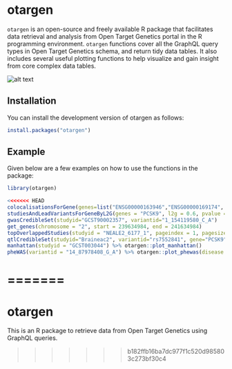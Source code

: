 # otargen

`otargen` is an open-source and freely available R package that facilitates data retrieval
and analysis from Open Target Genetics portal in the R programming environment. `otargen` functions
cover all the GraphQL query types in Open Target Genetics schema, and return tidy data tables. It 
also includes several useful plotting functions to help visualize and gain insight from core complex
data tables.

![alt text](https://github.com/amirfeizi/otargen/img/otargen_overview_fig.png?raw=true)


## Installation

You can install the development version of otargen as follows:

``` r
install.packages("otargen")
```

## Example

Given below are a few examples on how to use the functions in the package:

``` r
library(otargen)

<<<<<<< HEAD
colocalisationsForGene(genes=list("ENSG00000163946","ENSG00000169174", "ENSG00000143001"))
studiesAndLeadVariantsForGeneByL2G(genes = "PCSK9", l2g = 0.6, pvalue = 1e-8, vtype = c("intergenic_variant", "intron_variant"))
gwasCredibleSet(studyid="GCST90002357", variantid="1_154119580_C_A")
get_genes(chromosome = "2", start = 239634984, end = 241634984)
topOverlappedStudies(studyid = "NEALE2_6177_1", pageindex = 1, pagesize = 50)
qtlCredibleSet(studyid="Braineac2", variantid="rs7552841", gene="PCSK9", biofeature="SUBSTANTIA_NIGRA")
manhattan(studyid = "GCST003044") %>% otargen::plot_manhattan()
pheWAS(variantid = "14_87978408_G_A") %>% otargen::plot_phewas(disease = TRUE)
```
=======
=======
# otargen
This is an R package to retrieve data from Open Target Genetics using GraphQL queries.
>>>>>>> b182ffb16ba7dc977f1c520d985803c273bf30c4
